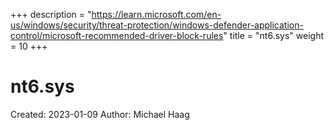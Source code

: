 +++
description = "https://learn.microsoft.com/en-us/windows/security/threat-protection/windows-defender-application-control/microsoft-recommended-driver-block-rules"
title = "nt6.sys"
weight = 10
+++

# nt6.sys

Created: 2023-01-09
Author: Michael Haag


